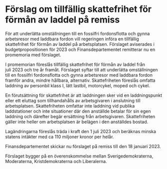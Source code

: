# Förslag om tillfällig skattefrihet för förmån av laddel på remiss

För att underlätta omställningen till en fossilfri fordonsflotta och gynna arbetsresor med laddbara fordon vill regeringen införa en tillfällig skattefrihet för förmån av laddel på arbetsplatsen. Förslaget aviserades i budgetpropositionen för 2023 och Finansdepartementet remitterar nu en promemoria med förslaget.

I promemorian föreslås tillfällig skattefrihet för förmån av laddel från juli 2023 och tre år framåt. Förslaget syftar till att underlätta omställningen till en fossilfri fordonsflotta och gynna arbetsresor med laddbara fordon framför andra, mindre hållbara, alternativ. Skattefriheten föreslås omfatta laddning av personbil klass I, lätt lastbil, motorcykel, moped och cykel.

En förutsättning för skattefrihet är att laddningen sker vid en
laddnings­punkt eller ett eluttag som tillhandahålls av arbetsgivaren i anslutning till arbetsplatsen. Skattefriheten omfattar inte laddning vid publika laddstationer och inte situationer där den anställde betalar för sin egen laddning och därefter begär ersättning från arbetsgivaren. Skattefriheten gäller inte heller om arbetsplatsen är belägen i den anställdes bostad.

Lagändringarna föreslås träda i kraft den 1 juli 2023 och beräknas minska statens intäkter med ca 110 miljoner kronor per helår.

Finansdepartementet skickar nu förslaget på remiss till den 18 januari 2023.

Förslaget bygger på en överenskommelse mellan Sverigedemokraterna, Moderaterna, Kristdemokraterna och Liberalerna.
